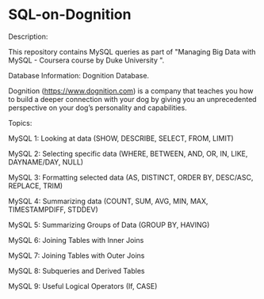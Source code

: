 # SQL-on-Dognition
Description:

This repository contains MySQL queries as part of "Managing Big Data with MySQL - Coursera course by Duke University ".

Database Information:
Dognition Database.

Dognition (https://www.dognition.com) is a company that teaches you how to build a deeper connection with your dog by giving you an unprecedented perspective on your dog’s personality and capabilities.

Topics:

MySQL 1: Looking at data (SHOW, DESCRIBE, SELECT, FROM, LIMIT)

MySQL 2: Selecting specific data (WHERE, BETWEEN, AND, OR, IN, LIKE, DAYNAME/DAY, NULL)

MySQL 3: Formatting selected data (AS, DISTINCT, ORDER BY, DESC/ASC, REPLACE, TRIM)

MySQL 4: Summarizing data (COUNT, SUM, AVG, MIN, MAX, TIMESTAMPDIFF, STDDEV)

MySQL 5: Summarizing Groups of Data (GROUP BY, HAVING)

MySQL 6: Joining Tables with Inner Joins

MySQL 7: Joining Tables with Outer Joins

MySQL 8: Subqueries and Derived Tables

MySQL 9: Useful Logical Operators (If, CASE)
